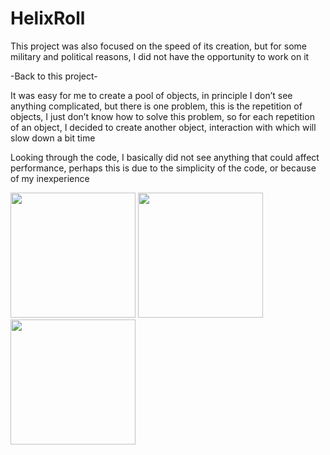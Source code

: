 # HelixRoll

This project was also focused on the speed of its creation, but for some military and political reasons,
I did not have the opportunity to work on it

-Back to this project-

It was easy for me to create a pool of objects, in principle I don’t see anything
complicated, but there is one problem, this is the repetition of objects, 
I just don’t know how to solve this problem, so for each repetition of an object, 
I decided to create another object, interaction with which will slow down a bit time

Looking through the code, I basically did not see anything that could affect performance, 
perhaps this is due to the simplicity of the code, or because of my inexperience

<div>
   <img src="https://sun9-29.userapi.com/s/v1/if2/3oatCyIRz9YQ35NMTFyk99gXT52QOp5UfmKl6oTfd3DAZ81XxH7IC_SLfRH9huJw8oztAaRKPf4HV6Kw7eDnEYPq.jpg?size=540x1080&quality=95&type=album" width="200"/>
   <img src="https://sun9-83.userapi.com/s/v1/if2/f10MC3X7oee2SChu9AXsGrjD4-kojJqiwudvNk3_Ggkn9Z0JRBxqHbBaw1FemtDCrKzXY2hyshx8eEpYPPRyT5_E.jpg?size=540x1080&quality=95&type=album" width="200"/>
   <img src="https://sun9-19.userapi.com/s/v1/if2/873nBP0yopat9CfE1t3QY5lUkbh3gsqX6y7HE5bxYcn9bfk1x5ovIY8eodem0PjrqvydDq4tgiWP2erlLXWDf-98.jpg?size=540x1080&quality=95&type=album" width="200"/>
</div>

